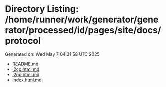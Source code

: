 # Directory Listing: /home/runner/work/generator/generator/processed/id/pages/site/docs/protocol
Generated on: Wed May  7 04:31:58 UTC 2025

- [README.md](README.md)
- [i2cp.html.md](i2cp.html.md)
- [i2np.html.md](i2np.html.md)
- [index.html.md](index.html.md)
